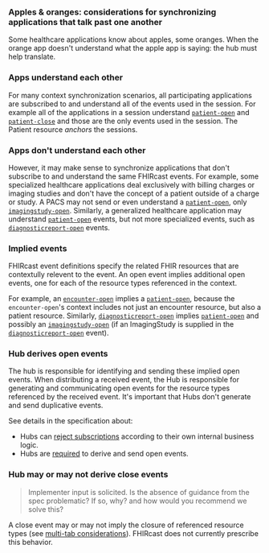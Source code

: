 ### Apples & oranges: considerations for synchronizing applications that talk past one another

Some healthcare applications know about apples, some oranges. When the orange app doesn't understand what the apple app is saying: the hub must help translate.

### Apps understand each other
For many context synchronization scenarios, all participating applications are subscribed to and understand all of the events used in the session. For example all of the applications in a session understand [`patient-open`](3-3-1-patient-open.html) and [`patient-close`](3-3-2-patient-close.html) and those are the only events used in the session. The Patient resource _anchors_ the sessions.

### Apps don't understand each other
However, it may make sense to synchronize applications that don't subscribe to and understand the same FHIRcast events. For example, some specialized healthcare applications deal exclusively with billing charges or imaging studies and don't have the concept of a patient outside of a charge or study. A PACS may not send or even understand a [`patient-open`](3-3-1-patient-open.html), only [`imagingstudy-open`](3-5-1-imagingstudy-open.html). Similarly, a generalized healthcare application may understand [`patient-open`](3-3-1-patient-open.html) events, but not more specialized events, such as [`diagnosticreport-open`](3-6-1-diagnosticreport-open.html) events. 

### Implied events

FHIRcast event definitions specify the related FHIR resources that are contextully relevent to the event. An open event implies additional open events, one for each of the resource types referenced in the context. 

For example, an [`encounter-open`](3-4-1-encounter-open.html) implies a [`patient-open`](3-3-1-patient-open.html), because the `encounter-open`'s context includes not just an encounter resource, but also a patient resource. Similarly, [`diagnosticreport-open`](3-6-1-diagnosticreport-open.html) implies [`patient-open`](3-3-1-patient-open.html) and possibly an [`imagingstudy-open`](3-5-1-imagingstudy-open.html) (if an ImagingStudy is supplied in the [`diagnosticreport-open`](3-6-1-diagnosticreport-open.html) event).

### Hub derives open events

The hub is responsible for identifying and sending these implied open events. When distributing a received event, the Hub is responsible for generating and communicating open events for the resource types referenced by the received event. It's important that Hubs don't generate and send duplicative events. 

See details in the specification about:
* Hubs can [reject subscriptions](2-4-Subscribing.html#subscription-response) according to their own internal business logic.
* Hubs are [required](2-5-EventNotification.html#hub-generated-open-events) to derive and send open events. 

### Hub may or may not derive close events

> Implementer input is solicited. Is the absence of guidance from the spec problematic? If so, why? and how would you recommend we solve this?

A close event may or may not imply the closure of referenced resource types (see [multi-tab considerations](4-4-multitab-considerations.html)). FHIRcast does not currently prescribe this behavior. 

